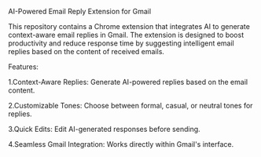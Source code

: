 AI-Powered Email Reply Extension for Gmail


This repository contains a Chrome extension that integrates AI to generate context-aware email replies in Gmail. The extension is designed to boost productivity and reduce response time by suggesting intelligent email replies based on the content of received emails.

Features:

1.Context-Aware Replies: Generate AI-powered replies based on the email content.

2.Customizable Tones: Choose between formal, casual, or neutral tones for replies.

3.Quick Edits: Edit AI-generated responses before sending.

4.Seamless Gmail Integration: Works directly within Gmail's interface.
